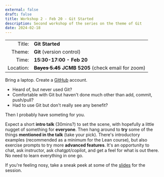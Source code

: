 ```yaml
---
external: false
draft: false
title: Workshop 2 - Feb 20 - Git Started
description: Second workshop of the series on the theme of Git
date: 2024-02-18
---
```


|  |  |
|-:|-|
| Title: | **Git Started** |
| Theme: | **Git** (version control) |
| Time: | **15:30-17:00 - Feb 20** |
| Location: | ~~**Bayes 5.45**~~ **JCMB 5205** (check email for zoom) |

Bring a laptop. Create a [GitHub](https://github.com) account.

- Heard of, but never used Git?
- Comfortable with Git but haven't done much other than add, commit, push/pull?
- Had to use Git but don't really see any benefit?

Then I probably have someting for you.

Expect a short **intro talk** (30mins?) to set the scene, with hopefully a little nugget of something for **everyone**.
Then hang around to **try** some of the things **mentioned in the talk** (take your pick).
There's introductory examples (recommended as a minimum for the Lean course), but also exercise prompts to try more **advanced features**.
It's an opportunity to chat, ask instructor, ask chatgpt/copilot, and get a feel for what is out there. No need to learn everything in one go.

If you're feeling nosy, take a sneak peek at some of the
[slides](https://uoe-my.sharepoint.com/:b:/g/personal/s1511002_ed_ac_uk/EQNuvOei0rtIkMpnBeD8c_gBVXl1khyD5twnESxjlfBi3g?e=vH8OM0)
for the session.

